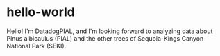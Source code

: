# hello-world
Hello!
I'm DatadogPIAL, and I'm looking forward to analyzing data about Pinus albicaulus (PIAL) and the other trees of Sequoia-Kings Canyon National Park (SEKI).
